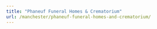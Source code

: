 ```yaml
---
title: "Phaneuf Funeral Homes & Crematorium"
url: /manchester/phaneuf-funeral-homes-and-crematorium/
---
```

